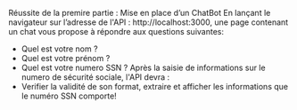 Réussite de la premire partie : Mise en place d’un ChatBot
En lançant le navigateur sur l’adresse de l'API : http://localhost:3000, une page contenant un chat vous propose à répondre aux questions suivantes:
- Quel est votre nom ?
- Quel est votre prénom ?
- Quel est votre numero SSN ?
Après la saisie de informations sur le numero de sécurité sociale, l'API devra :
- Verifier la validité de son format, extraire et afficher les informations que le 
numéro SSN comporte!